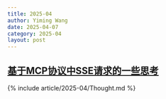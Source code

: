 ```yaml
---
title: 2025-04
author: Yiming Wang
date: 2025-04-07
category: 2025-04
layout: post
---
```


## [基于MCP协议中SSE请求的一些思考](https://linux.do/t/topic/538047)

{% include article/2025-04/Thought.md %}
